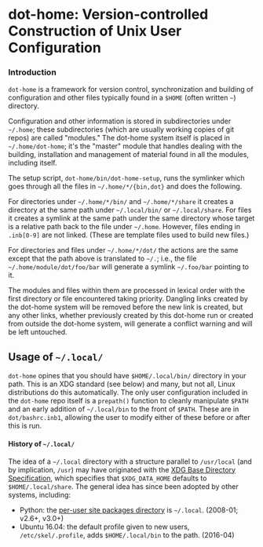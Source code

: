 dot-home: Version-controlled Construction of Unix User Configuration
====================================================================

### Introduction

`dot-home` is a framework for version control, synchronization and
building of configuration and other files typically found in a `$HOME`
(often written `~`) directory.

Configuration and other information is stored in subdirectories under
`~/.home`; these subdirectories (which are usually working copies of
git repos) are called "modules." The dot-home system itself is placed
in `~/.home/dot-home`; it's the "master" module that handles dealing
with the building, installation and management of material found in
all the modules, including itself.

The setup script, `dot-home/bin/dot-home-setup`, runs the symlinker
which goes through all the files in `~/.home/*/{bin,dot}` and does the
following.

For directories under `~/.home/*/bin/` and `~/.home/*/share` it creates
a directory at the same path under `~/.local/bin/` or `~/.local/share`.
For files it creates a symlink at the same path under the same directory
whose target is a relative path back to the file under `~/.home`.
However, files ending in `.inb[0-9]` are not linked. (These are template
files used to build new files.)

For directories and files under `~/.home/*/dot/` the actions are the
same except that the path above is translated to `~/.`; i.e., the file
`~/.home/module/dot/foo/bar` will generate a symlink `~/.foo/bar`
pointing to it.

The modules and files within them are processed in lexical order with
the first directory or file encountered taking priority. Dangling
links created by the dot-home system will be removed before the new
link is created, but any other links, whether previously created by
this dot-home run or created from outside the dot-home system, will
generate a conflict warning and will be left untouched.


Usage of `~/.local/`
--------------------

`dot-home` opines that you should have `$HOME/.local/bin/` directory in
your path. This is an XDG standard (see below) and many, but not all, Linux
distributions do this automatically. The only user configuration included
in the `dot-home` repo itself is a `prepath()` function to cleanly
manipulate `$PATH` and an early addition of `~/.local/bin` to the front of
`$PATH`. These are in `dot/bashrc.inb1`, allowing the user to modify either
of these before or after this is run.

#### History of `~/.local/`

The idea of a `~/.local` directory with a structure parallel to
`/usr/local` (and by implication, `/usr`) may have originated with the
[XDG Base Directory Specification][xdg-base], which specifies that
`$XDG_DATA_HOME` defaults to `$HOME/.local/share`. The general idea
has since been adopted by other systems, including:

* Python: the [per-user site packages directory][py-PEP-370] is
  `~/.local`. (2008-01; v2.6+, v3.0+)
* Ubuntu 16.04: the default profile given to new users,
  `/etc/skel/.profile`, adds `$HOME/.local/bin` to the path. (2016-04)



[xdg-base]: https://specifications.freedesktop.org/basedir-spec/basedir-spec-0.6.html
[py-PEP-370]: https://www.python.org/dev/peps/pep-0370/
[py-userbase]: https://docs.python.org/2/library/site.html#site.USER_BASE

